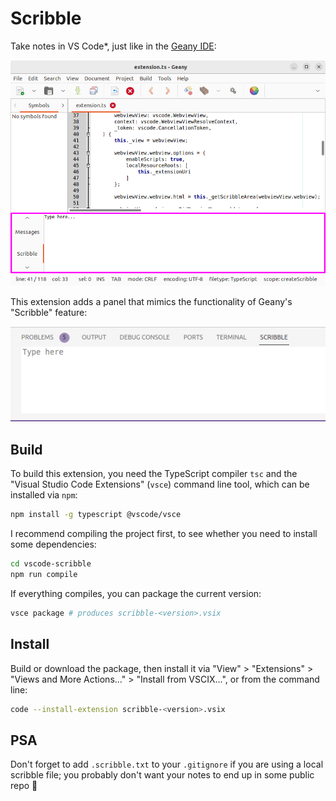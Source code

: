 # Scribble

Take notes in VS Code*, just like in the [Geany IDE](https://www.geany.org/):

![Scribble area in the Geany IDE](screenshots/geany_scribble.png)

This extension adds a panel that mimics the functionality of Geany's "Scribble" feature:

![Extension screenshot](screenshots/vscode_scribble.png)

## Build

To build this extension, you need the TypeScript compiler `tsc` and the "Visual Studio Code Extensions" (`vsce`) command line tool, which can be installed via `npm`:

```sh
npm install -g typescript @vscode/vsce
```

I recommend compiling the project first, to see whether you need to install some dependencies:

```sh
cd vscode-scribble
npm run compile
```

If everything compiles, you can package the current version:

```sh
vsce package # produces scribble-<version>.vsix
```

## Install

Build or download the package, then install it via "View" > "Extensions" > "Views and More Actions..." > "Install from VSCIX...", or from the command line:

```sh
code --install-extension scribble-<version>.vsix
```

## PSA

Don't forget to add `.scribble.txt` to your `.gitignore` if you are using a local scribble file; you probably don't want your notes to end up in some public repo 🫠